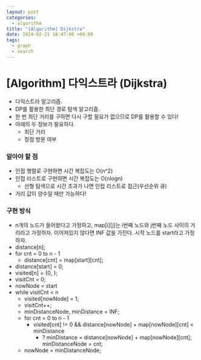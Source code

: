 ```yaml
---
layout: post
categories:
  - algorithm
title: "[Algorithm] Dijkstra"
date: 2024-02-21 18:47:00 +09:00
tags:
  - graph
  - search
---
```

# \[Algorithm] 다익스트라 (Dijkstra)

- 다익스트라 알고리즘.
- DP를 활용한 최단 경로 탐색 알고리즘.
- 한 번 최단 거리를 구하면 다시 구할 필요가 없으므로 DP를 활용할 수 있다!
- 아래의 두 정보가 필요하다.
	- 최단 거리
	- 정점 방문 여부

### 알아야 할 점
- 인접 행렬로 구현하면 시간 복잡도는 O(n^2)
- 인접 리스트로 구현하면 시간 복잡도는 O(nlogn)
	- 선형 탐색으로 시간 초과가 나면 인접 리스트로 접근(우선순위 큐)
- 거리 값이 양수일 때만 가능하다!

### 구현 방식
- n개의 노드가 들어왔다고 가정하고, map\[i]\[j]는 i번째 노드와 j번째 노드 사이의 거리라고 가정하자. 이어져있지 않다면 INF 값을 가진다. 시작 노드를 start라고 가정하자.
- distance\[n];
- for cnt = 0 to n - 1
	- distance\[cnt] = map\[start]\[cnt];
- distance\[start] = 0;
- visited\[n] = {0, };
- visitCnt = 0;
- nowNode = start
- while visitCnt < n
	- visited\[nowNode] = 1;
	- visitCnt++;
	- minDistanceNode, minDistance = INF;
	- for cnt = 0 to n - 1
		- visited\[cnt] != 0 && distance\[nowNode] + map\[nowNode]\[cnt] < minDistance
			- ? minDistance = distance\[nowNode] + map\[nowNode]\[cnt];
				 minDistanceNode = cnt;
	- nowNode = minDistanceNode;
